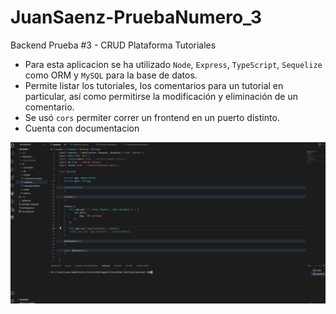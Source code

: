 # JuanSaenz-PruebaNumero_3
Backend Prueba #3 - CRUD Plataforma Tutoriales

- Para esta aplicacion se ha utilizado `Node`, `Express`, `TypeScript`, `Sequelize` como ORM y `MySQL` para la base de datos.
- Permite listar los tutoriales, los comentarios para un tutorial en particular, así como permitirse la modificación y eliminación de un comentario.
- Se usó `cors` permiter correr un frontend en un puerto distinto.
- Cuenta con documentacion 

![](https://github.com/saenzjf/JuanSaenz-PruebaNumero_3/blob/main/GrabacionPlataformaTutoriales.gif)

